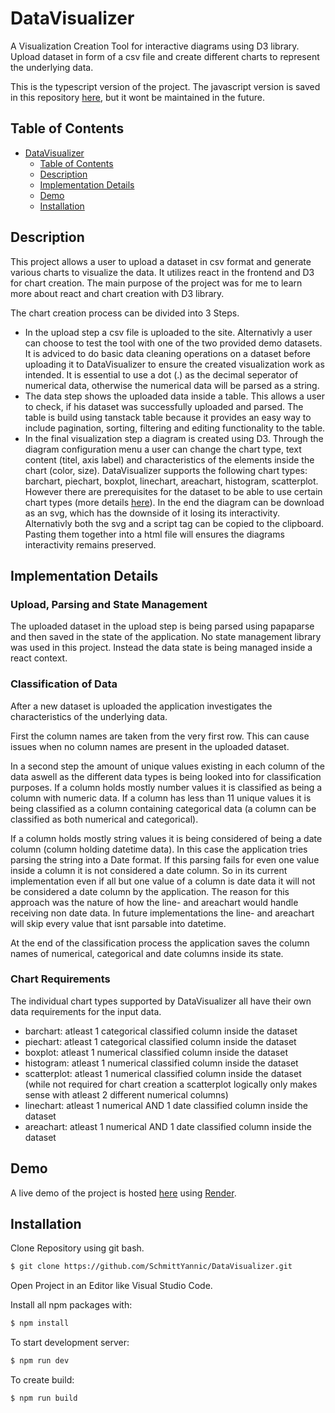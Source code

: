 # DataVisualizer

A Visualization Creation Tool for interactive diagrams using D3 library.
Upload dataset in form of a csv file and create different charts to represent the underlying data.

This is the typescript version of the project. The javascript version is saved in this repository [here](https://github.com/SchmittYannic/DataVisualizerLive), but it wont be maintained in the future.

## Table of Contents

- [DataVisualizer](#project-name)
  - [Table of Contents](#table-of-contents)
  - [Description](#description)
  - [Implementation Details](#implementation-details)
  - [Demo](#demo)
  - [Installation](#installation)

## Description

This project allows a user to upload a dataset in csv format and generate various charts to visualize the data. It utilizes react in the frontend and D3 for chart creation. The main purpose of the project was for me to learn more about react and chart creation with D3 library.

The chart creation process can be divided into 3 Steps.
 - In the upload step a csv file is uploaded to the site. Alternativly a user can choose to test the tool with one of the two provided demo datasets. It is adviced to do basic data cleaning operations on a dataset before uploading it to DataVisualizer to ensure the created visualization work as intended. It is essential to use a dot (.) as the decimal seperator of numerical data, otherwise the numerical data will be parsed as a string.
 - The data step shows the uploaded data inside a table. This allows a user to check, if his dataset was successfully uploaded and parsed. The table is build using tanstack table because it provides an easy way to include pagination, sorting, filtering and editing functionality to the table.
 - In the final visualization step a diagram is created using D3. Through the diagram configuration menu a user can change the chart type, text content (titel, axis label) and characteristics of the elements inside the chart (color, size). DataVisualizer supports the following chart types: barchart, piechart, boxplot, linechart, areachart, histogram, scatterplot. However there are prerequisites for the dataset to be able to use certain chart types (more details [here](#chart-requirements)). In the end the diagram can be download as an svg, which has the downside of it losing its interactivity. Alternativly both the svg and a script tag can be copied to the clipboard. Pasting them together into a html file will ensures the diagrams interactivity remains preserved.
 
 
 ## Implementation Details

 ### Upload, Parsing and State Management
 The uploaded dataset in the upload step is being parsed using papaparse and then saved in the state of the application. No state management library was used in this project. Instead the data state is being managed inside a react context.

 ### Classification of Data
 After a new dataset is uploaded the application investigates the characteristics of the underlying data. 
 
 First the column names are taken from the very first row. This can cause issues when no column names are present in the uploaded dataset.

 In a second step the amount of unique values existing in each column of the data aswell as the different data types is being looked into for classification purposes. If a column holds mostly number values it is classified as being a column with numeric data. If a column has less than 11 unique values it is being classified as a column containing categorical data (a column can be classified as both numerical and categorical).

 If a column holds mostly string values it is being considered of being a date column (column holding datetime data). In this case the application tries parsing the string into a Date format. If this parsing fails for even one value inside a column it is not considered a date column. So in its current implementation even if all but one value of a column is date data it will not be considered a date column by the application. The reason for this approach was the nature of how the line- and areachart would handle receiving non date data. In future implementations the line- and areachart will skip every value that isnt parsable into datetime.

 At the end of the classification process the application saves the column names of numerical, categorical and date columns inside its state.

 ### Chart Requirements
 The individual chart types supported by DataVisualizer all have their own data requirements for the input data.

 - barchart: atleast 1 categorical classified column inside the dataset
 - piechart: atleast 1 categorical classified column inside the dataset
 - boxplot: atleast 1 numerical classified column inside the dataset
 - histogram: atleast 1 numerical classified column inside the dataset
 - scatterplot: atleast 1 numerical classified column inside the dataset (while not required for chart creation a scatterplot logically only makes sense with atleast 2 different numerical columns)
 - linechart: atleast 1 numerical AND 1 date classified column inside the dataset
 - areachart: atleast 1 numerical AND 1 date classified column inside the dataset
 


## Demo

A live demo of the project is hosted [here](https://datavisualizer-wi5u.onrender.com) using [Render](https://render.com/).


## Installation

Clone Repository using git bash.

```bash
$ git clone https://github.com/SchmittYannic/DataVisualizer.git
```

Open Project in an Editor like Visual Studio Code.

Install all npm packages with:

```bash
$ npm install
```

To start development server:

```bash
$ npm run dev
```

To create build:

```bash
$ npm run build
```